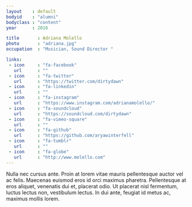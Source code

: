 ```yaml
---
layout    : default
bodyid    : "alumni"
bodyclass : "content"
year      : 2016

title       : Adriana Molello
photo       : "adriana.jpg"
occupation  : "Musician, Sound Director "

links:
 - icon     : "fa-facebook"
   url      : ""
 - icon     : "fa-twitter"
   url      : "https://twitter.com/dirtydawn"
 - icon     : "fa-linkedin"
   url      : ""
 - icon     : "fa-instagram"
   url      : "https://www.instagram.com/adrianamolello/"
 - icon     : "fa-soundcloud"
   url      : "https://soundcloud.com/dirtydawn"
 - icon     : "fa-vimeo-square"
   url      : ""
 - icon     : "fa-github"
   url      : "https://github.com/aryawinterfell"
 - icon     : "fa-tumblr"
   url      : ""
 - icon     : "fa-globe"
   url      : "http://www.molello.com"
---
```


Nulla nec cursus ante. Proin at lorem vitae mauris pellentesque auctor vel ac felis. Maecenas euismod eros id orci maximus pharetra. Pellentesque at eros aliquet, venenatis dui et, placerat odio. Ut placerat nisl fermentum, luctus lectus non, vestibulum lectus. In dui ante, feugiat id metus ac, maximus mollis lorem.
